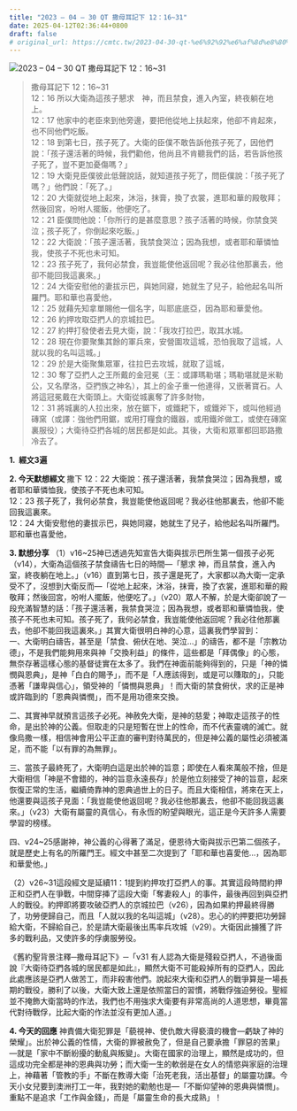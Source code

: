 ```yaml
---
title: "2023 – 04 – 30 QT 撒母耳記下 12：16~31"
date: 2025-04-12T02:36:44+0800
draft: false
# original_url: https://cmtc.tw/2023-04-30-qt-%e6%92%92%e6%af%8d%e8%80%b3%e8%a8%98%e4%b8%8b-12%ef%bc%9a1631
---
```


![2023 – 04 – 30 QT 撒母耳記下 12：16\~31](/images/qt.jpg  "2023 – 04 – 30 QT 撒母耳記下 12：16\~31")

> 撒母耳記下 12：16\~31  
> 12：16 所以大衛為這孩子懇求　神，而且禁食，進入內室，終夜躺在地上。  
> 12：17 他家中的老臣來到他旁邊，要把他從地上扶起來，他卻不肯起來，也不同他們吃飯。  
> 12：18 到第七日，孩子死了。大衛的臣僕不敢告訴他孩子死了，因他們說：「孩子還活著的時候，我們勸他，他尚且不肯聽我們的話，若告訴他孩子死了，豈不更加憂傷嗎？」  
> 12：19 大衛見臣僕彼此低聲說話，就知道孩子死了，問臣僕說：「孩子死了嗎？」他們說：「死了。」  
> 12：20 大衛就從地上起來，沐浴，抹膏，換了衣裳，進耶和華的殿敬拜；然後回宮，吩咐人擺飯，他便吃了。  
> 12：21 臣僕問他說：「你所行的是甚麼意思？孩子活著的時候，你禁食哭泣；孩子死了，你倒起來吃飯。」  
> 12：22 大衛說：「孩子還活著，我禁食哭泣；因為我想，或者耶和華憐恤我，使孩子不死也未可知。  
> 12：23 孩子死了，我何必禁食，我豈能使他返回呢？我必往他那裏去，他卻不能回我這裏來。」  
> 12：24 大衛安慰他的妻拔示巴，與她同寢，她就生了兒子，給他起名叫所羅門。耶和華也喜愛他，  
> 12：25 就藉先知拿單賜他一個名字，叫耶底底亞，因為耶和華愛他。  
> 12：26 約押攻取亞捫人的京城拉巴。  
> 12：27 約押打發使者去見大衛，說：「我攻打拉巴，取其水城。  
> 12：28 現在你要聚集其餘的軍兵來，安營圍攻這城，恐怕我取了這城，人就以我的名叫這城。」  
> 12：29 於是大衛聚集眾軍，往拉巴去攻城，就取了這城，  
> 12：30 奪了亞捫人之王所戴的金冠冕（王：或譯瑪勒堪；瑪勒堪就是米勒公，又名摩洛，亞捫族之神名），其上的金子重一他連得，又嵌著寶石。人將這冠冕戴在大衛頭上。大衛從城裏奪了許多財物，  
> 12：31 將城裏的人拉出來，放在鋸下，或鐵耙下，或鐵斧下，或叫他經過磚窯（或譯：強他們用鋸，或用打糧食的鐵器，或用鐵斧做工，或使在磚窯裏服役）；大衛待亞捫各城的居民都是如此。其後，大衛和眾軍都回耶路撒冷去了。

**1.  經文3遍**

**2. 今天默想經文**
撒下 12：22 大衛說：孩子還活著，我禁食哭泣；因為我想，或者耶和華憐恤我，使孩子不死也未可知。  
12：23 孩子死了，我何必禁食，我豈能使他返回呢？我必往他那裏去，他卻不能回我這裏來。  
12：24 大衛安慰他的妻拔示巴，與她同寢，她就生了兒子，給他起名叫所羅門。耶和華也喜愛他，

**3. 默想分享**
（1）v16\~25神已透過先知宣告大衛與拔示巴所生第一個孩子必死（v14），大衛為這個孩子禁食禱告七日的時間—「懇求 神，而且禁食，進入內室，終夜躺在地上。」（v16）直到第七日，孩子還是死了，大家都以為大衛一定承受不了，沒想到大衛反而—「從地上起來，沐浴，抹膏，換了衣裳，進耶和華的殿敬拜；然後回宮，吩咐人擺飯，他便吃了。」（v20）眾人不解，於是大衛卻說了一段充滿智慧的話：「孩子還活著，我禁食哭泣；因為我想，或者耶和華憐恤我，使孩子不死也未可知。孩子死了，我何必禁食，我豈能使他返回呢？我必往他那裏去，他卻不能回我這裏來。」其實大衛很明白神的心意，這裏我們學習到：  
一、大衛明白禱告，甚至是「禁食、俯伏在地、哭泣…」的禱告，都不是「宗教功德」，不是我們能夠用來與神「交換利益」的條件，這些都是「拜偶像」的心態，無奈存著這樣心態的基督徒實在太多了。我們在神面前能夠得到的，只是「神的憐憫與恩典」，是神「白白的賜予」，而不是「人應該得到，或是可以賺取的」，只能憑著「謙卑與信心」，領受神的「憐憫與恩典」！而大衛的禁食俯伏，求的正是神或許臨到的「恩典與憐憫」，而不是用功德來交換。

二、其實神早就預言這孩子必死。神赦免大衛，是神的慈愛；神取走這孩子的性命，是出於神的公義。但取走的只是短暫在世上的性命，而不代表靈魂的滅亡。就像烏撒一樣，相信神會用公平正直的審判對待萬民的，但是神公義的屬性必須被滿足，而不能「以有罪的為無罪」。

三、當孩子最終死了，大衛明白這是出於神的旨意；即使在人看來萬般不捨，但是大衛相信「神是不會錯的，神的旨意永遠長存」於是他立刻接受了神的旨意，起來恢復正常的生活，繼續倚靠神的恩典過世上的日子。而且大衛相信，將來在天上，他還要與這孩子見面：「我豈能使他返回呢？我必往他那裏去，他卻不能回我這裏來。」（v23）大衛有屬靈的真信心，有永恆的盼望與眼光，這正是今天許多人需要學習的榜樣。

四、v24\~25感謝神，神公義的心得著了滿足，便恩待大衛與拔示巴第二個孩子，就是歷史上有名的所羅門王。經文中甚至二次提到了「耶和華也喜愛他…，因為耶和華愛他。」

（2）v26\~31這段經文是延續11：1提到約押攻打亞捫人的事。其實這段時間約押正和亞捫人在爭戰，中間穿挿了這段大衛「奪妻殺人」的事件，最後再回到與亞捫人的戰役。約押即將要攻破亞捫人的京城拉巴（v26），因為如果約押最終得勝了，功勞便歸自己，而且「人就以我的名叫這城」（v28）。忠心的約押要把功勞歸給大衛，不歸給自己，於是請大衛最後出馬率兵攻城（v29）。大衛因此擄獲了許多的戰利品，又使許多的俘虜服勞役。

《舊約聖背景注釋─撒母耳記下》─「v31 有人認為大衛是殘殺亞捫人，不過後面說『大衛待亞捫各城的居民都是如此』，顯然大衛不可能殺掉所有的亞捫人，因此此處應該是亞捫人做苦工，而非殺害他們。說起來大衛和亞捫人的戰爭算是一場長期的戰役，勝利了以後，大衛大致上還是依照當日的習慣，將戰俘強迫勞役。聖經並不掩飾大衛當時的作法，我們也不用強求大衛要有非常高尚的人道思想，畢竟當代對待戰俘，比起大衛的作法並沒有更加人道。」

**4. 今天的回應**
神責備大衛犯罪是「藐視神、使仇敵大得褻瀆的機會—虧缺了神的榮耀」。出於神公義的性情，大衛的罪被赦免了，但是自己要承擔「罪惡的苦果」—就是「家中不斷紛擾的動亂與叛變」。大衛在國家的治理上，顯然是成功的，但這成功完全都是神的恩典與功勞；而大衛一生的軟弱是在女人的情慾與家庭的治理上，神藉著「管教的手」不斷在教導大衛「治死老我，活出基督」的屬靈功課。今天小女兒要到澳洲打工一年，我對她的勸勉也是—「不斷仰望神的恩典與憐憫」。重點不是追求「工作與金錢」，而是「屬靈生命的長大成熟」！
